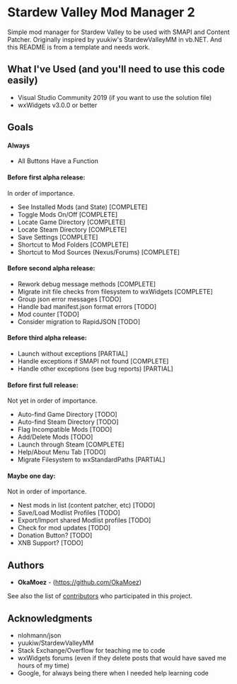 # Stardew Valley Mod Manager 2

Simple mod manager for Stardew Valley to be used with SMAPI and Content Patcher.  Originally inspired by yuukiw's StardewValleyMM in vb.NET.  And this README is from a template and needs work.

## What I've Used (and you'll need to use this code easily)
* Visual Studio Community 2019 (if you want to use the solution file)
* wxWidgets v3.0.0 or better

## Goals
#### Always
* All Buttons Have a Function

#### Before first alpha release:
In order of importance.
* See Installed Mods (and State) [COMPLETE]
* Toggle Mods On/Off [COMPLETE]
* Locate Game Directory [COMPLETE]
* Locate Steam Directory [COMPLETE]
* Save Settings [COMPLETE]
* Shortcut to Mod Folders [COMPLETE]
* Shortcut to Mod Sources (Nexus/Forums) [COMPLETE]

#### Before second alpha release:
* Rework debug message methods [COMPLETE]
* Migrate init file checks from filesystem to wxWidgets [COMPLETE]
* Group json error messages [TODO]
* Handle bad manifest.json format errors [TODO]
* Mod counter [TODO]
* Consider migration to RapidJSON [TODO]

#### Before third alpha release:
* Launch without exceptions [PARTIAL]
* Handle exceptions if SMAPI not found [COMPLETE]
* Handle other exceptions (see bug reports) [PARTIAL]

#### Before first full release:
Not yet in order of importance.
* Auto-find Game Directory [TODO]
* Auto-find Steam Directory [TODO]
* Flag Incompatible Mods [TODO]
* Add/Delete Mods [TODO]
* Launch through Steam [COMPLETE]
* Help/About Menu Tab [TODO]
* Migrate Filesystem to wxStandardPaths [PARTIAL]

#### Maybe one day:
Not in order of importance.
* Nest mods in list (content patcher, etc) [TODO]
* Save/Load Modlist Profiles [TODO]
* Export/Import shared Modlist profiles [TODO]
* Check for mod updates [TODO]
* Donation Button? [TODO]
* XNB Support? [TODO]

## Authors
* **OkaMoez** - (https://github.com/OkaMoez)

See also the list of [contributors](https://github.com/OkaMoez/SDVMM2/contributors) who participated in this project.

## Acknowledgments
* nlohmann/json
* yuukiw/StardewValleyMM
* Stack Exchange/Overflow for teaching me to code
* wxWidgets forums (even if they delete posts that would have saved me hours of my time)
* Google, for always being there when I needed help learning code
